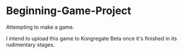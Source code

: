 # Beginning-Game-Project
Attempting to make a game.

I intend to upload this game to Kongregate Beta once it's finished in its rudimentary stages. 
